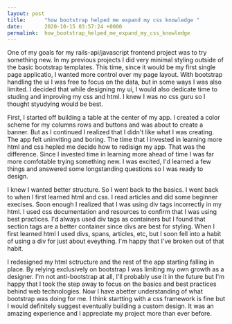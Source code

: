 ```yaml
---
layout: post
title:      "how bootstrap helped me expand my css knowledge "
date:       2020-10-15 03:57:24 +0000
permalink:  how_bootstrap_helped_me_expand_my_css_knowledge
---
```



One of my goals for my rails-api/javascript frontend project was to try something new. 
In my previous projects I did very minimal styling outside of the basic bootstrap templates. This time, since it would be my first single page applicatio,  I wanted more control over my page layout. With bootstrap handling the ui I was free to focus on the data, but in some ways I was also limited. I decided that while designing my ui, I would also dedicate time to studing and improving my css and html. I knew I was no css guru so I thought styudying would be best. 

First, I started off building a table at the center of my app. I created a color scheme for my columns rows and buttons and was about to create a banner. But as I continued I realized that I didn't like what I was creating. The app felt uninviting and boring. The time that I invested in learning more html and css hepled me decide how to redisign my app. That was the difference. Since I invested time in learning more ahead of time I was far more comfotable trying something new. I was excited, I'd learned a few things and answered some longstanding questions so I was ready to design. 

I knew I wanted better structure. So I went back to the basics. I went back to when I first learned html and css.
I read articles and did some beginner execises. Soon enough I realized that I was using div tags incorrectly in my html. I used css documentation and resources to confirm that I was using best practices. 
I'd always used div tags as containers but I found that section tags are a better container since divs are best for styling. When I first learned html I used divs, spans, articles, etc, but I soon fell into a habit of using a div for just about eveything. I'm happy that I've broken out of that habit.

I redesigned my html sctructure and the rest of the app starting falling in place. By relying exclusively on bootstrap I was limiting my own growth as a designer. I'm not anti-bootstrap at all, I'll probably use it in the future but I'm happy that I took the step away to focus on the basics and best practices behind web technologies. Now I have abetter understanding of what bootstrap was doing for me. I think startting with a css framework is fine but I would definitely suggest eventually building a custom design. It was an amazing experience and I appreciate my project more than ever before.   
